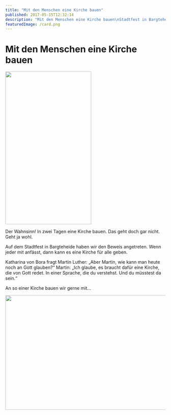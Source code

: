 ```yaml
---
title: "Mit den Menschen eine Kirche bauen"
published: 2017-05-15T12:32:14
description: "Mit den Menschen eine Kirche bauen\nStadtfest in Bargteheide. Der EC-Bargteheide ist dabei.\n#EC-Bargteheide #meinEC #wirsindderNordbund #Kirchefueralle"
featuredImage: /card.png
---
```


# Mit den Menschen eine Kirche bauen

<p><img src="/old/DSC_4090-e1494844165759-270x480.jpg" alt width="270" height="480"></p><p>Der Wahnsinn! In zwei Tagen eine Kirche bauen. Das geht doch gar nicht. Geht ja wohl.</p><p>Auf dem Stadtfest in Bargteheide haben wir den Beweis angetreten. Wenn jeder mit anfässt, dann kann es eine Kirche für alle geben.</p><p>Katharina von Bora fragt Martin Luther: &#8222;Aber Martin, wie kann man heute noch an Gott glauben?&#8220; Martin: &#8222;Ich glaube, es braucht dafür eine Kirche, die von Gott redet. In einer Sprache, die du verstehst. Und du müsstest da sein.&#8220;</p><p>An so einer Kirche bauen wir gerne mit&#8230;</p><p><img src="/old/DSC_4011-640x360.jpg" alt width="640" height="360"></p>